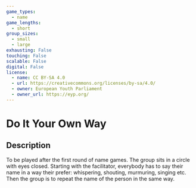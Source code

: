 ```yaml
---
game_types:
  - name
game_lengths:
  - short
group_sizes:
  - small
  - large
exhausting: False
touching: False
scalable: False
digital: False
license:
  - name: CC BY-SA 4.0
  - url: https://creativecommons.org/licenses/by-sa/4.0/
  - owner: European Youth Parliament
  - owner_url: https://eyp.org/
---
```

# Do It Your Own Way

## Description
To be played after the first round of name games. The group sits in a circle
with eyes closed. Starting with the facilitator, everybody has to say their name in
a way their prefer: whispering, shouting, murmuring, singing etc. Then the
group is to repeat the name of the person in the same way.
